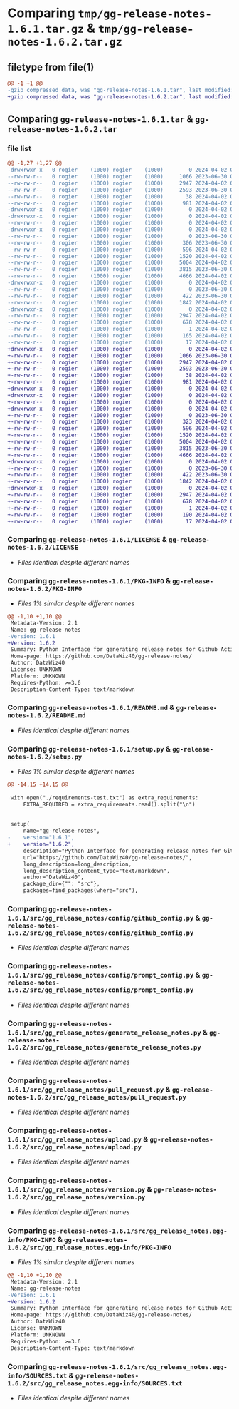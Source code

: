 # Comparing `tmp/gg-release-notes-1.6.1.tar.gz` & `tmp/gg-release-notes-1.6.2.tar.gz`

## filetype from file(1)

```diff
@@ -1 +1 @@
-gzip compressed data, was "gg-release-notes-1.6.1.tar", last modified: Tue Apr  2 08:41:19 2024, max compression
+gzip compressed data, was "gg-release-notes-1.6.2.tar", last modified: Tue Apr  2 08:49:50 2024, max compression
```

## Comparing `gg-release-notes-1.6.1.tar` & `gg-release-notes-1.6.2.tar`

### file list

```diff
@@ -1,27 +1,27 @@
-drwxrwxr-x   0 rogier    (1000) rogier    (1000)        0 2024-04-02 08:41:19.663026 gg-release-notes-1.6.1/
--rw-rw-r--   0 rogier    (1000) rogier    (1000)     1066 2023-06-30 08:34:34.000000 gg-release-notes-1.6.1/LICENSE
--rw-rw-r--   0 rogier    (1000) rogier    (1000)     2947 2024-04-02 08:41:19.663026 gg-release-notes-1.6.1/PKG-INFO
--rw-rw-r--   0 rogier    (1000) rogier    (1000)     2593 2023-06-30 08:34:34.000000 gg-release-notes-1.6.1/README.md
--rw-rw-r--   0 rogier    (1000) rogier    (1000)       38 2024-04-02 08:41:19.663026 gg-release-notes-1.6.1/setup.cfg
--rw-rw-r--   0 rogier    (1000) rogier    (1000)      981 2024-04-02 08:40:52.000000 gg-release-notes-1.6.1/setup.py
-drwxrwxr-x   0 rogier    (1000) rogier    (1000)        0 2024-04-02 08:41:19.663026 gg-release-notes-1.6.1/src/
-drwxrwxr-x   0 rogier    (1000) rogier    (1000)        0 2024-04-02 08:41:19.663026 gg-release-notes-1.6.1/src/gg_release_notes/
--rw-rw-r--   0 rogier    (1000) rogier    (1000)        0 2024-04-02 08:36:47.000000 gg-release-notes-1.6.1/src/gg_release_notes/__init__.py
-drwxrwxr-x   0 rogier    (1000) rogier    (1000)        0 2024-04-02 08:41:19.663026 gg-release-notes-1.6.1/src/gg_release_notes/config/
--rw-rw-r--   0 rogier    (1000) rogier    (1000)        0 2023-06-30 08:34:34.000000 gg-release-notes-1.6.1/src/gg_release_notes/config/__init__.py
--rw-rw-r--   0 rogier    (1000) rogier    (1000)      306 2023-06-30 08:34:34.000000 gg-release-notes-1.6.1/src/gg_release_notes/config/env_config.py
--rw-rw-r--   0 rogier    (1000) rogier    (1000)      596 2024-04-02 08:18:52.000000 gg-release-notes-1.6.1/src/gg_release_notes/config/github_config.py
--rw-rw-r--   0 rogier    (1000) rogier    (1000)     1520 2024-04-02 08:18:52.000000 gg-release-notes-1.6.1/src/gg_release_notes/config/prompt_config.py
--rw-rw-r--   0 rogier    (1000) rogier    (1000)     5004 2024-04-02 08:23:10.000000 gg-release-notes-1.6.1/src/gg_release_notes/generate_release_notes.py
--rw-rw-r--   0 rogier    (1000) rogier    (1000)     3815 2023-06-30 08:34:34.000000 gg-release-notes-1.6.1/src/gg_release_notes/pull_request.py
--rw-rw-r--   0 rogier    (1000) rogier    (1000)     4666 2024-04-02 08:18:53.000000 gg-release-notes-1.6.1/src/gg_release_notes/upload.py
-drwxrwxr-x   0 rogier    (1000) rogier    (1000)        0 2024-04-02 08:41:19.663026 gg-release-notes-1.6.1/src/gg_release_notes/utils/
--rw-rw-r--   0 rogier    (1000) rogier    (1000)        0 2023-06-30 08:34:34.000000 gg-release-notes-1.6.1/src/gg_release_notes/utils/__init__.py
--rw-rw-r--   0 rogier    (1000) rogier    (1000)      422 2023-06-30 08:34:34.000000 gg-release-notes-1.6.1/src/gg_release_notes/utils/encode_bs64.py
--rw-rw-r--   0 rogier    (1000) rogier    (1000)     1842 2024-04-02 08:18:53.000000 gg-release-notes-1.6.1/src/gg_release_notes/version.py
-drwxrwxr-x   0 rogier    (1000) rogier    (1000)        0 2024-04-02 08:41:19.663026 gg-release-notes-1.6.1/src/gg_release_notes.egg-info/
--rw-rw-r--   0 rogier    (1000) rogier    (1000)     2947 2024-04-02 08:41:19.000000 gg-release-notes-1.6.1/src/gg_release_notes.egg-info/PKG-INFO
--rw-rw-r--   0 rogier    (1000) rogier    (1000)      678 2024-04-02 08:41:19.000000 gg-release-notes-1.6.1/src/gg_release_notes.egg-info/SOURCES.txt
--rw-rw-r--   0 rogier    (1000) rogier    (1000)        1 2024-04-02 08:41:19.000000 gg-release-notes-1.6.1/src/gg_release_notes.egg-info/dependency_links.txt
--rw-rw-r--   0 rogier    (1000) rogier    (1000)      165 2024-04-02 08:41:19.000000 gg-release-notes-1.6.1/src/gg_release_notes.egg-info/requires.txt
--rw-rw-r--   0 rogier    (1000) rogier    (1000)       17 2024-04-02 08:41:19.000000 gg-release-notes-1.6.1/src/gg_release_notes.egg-info/top_level.txt
+drwxrwxr-x   0 rogier    (1000) rogier    (1000)        0 2024-04-02 08:49:50.304921 gg-release-notes-1.6.2/
+-rw-rw-r--   0 rogier    (1000) rogier    (1000)     1066 2023-06-30 08:34:34.000000 gg-release-notes-1.6.2/LICENSE
+-rw-rw-r--   0 rogier    (1000) rogier    (1000)     2947 2024-04-02 08:49:50.304921 gg-release-notes-1.6.2/PKG-INFO
+-rw-rw-r--   0 rogier    (1000) rogier    (1000)     2593 2023-06-30 08:34:34.000000 gg-release-notes-1.6.2/README.md
+-rw-rw-r--   0 rogier    (1000) rogier    (1000)       38 2024-04-02 08:49:50.304921 gg-release-notes-1.6.2/setup.cfg
+-rw-rw-r--   0 rogier    (1000) rogier    (1000)      981 2024-04-02 08:48:24.000000 gg-release-notes-1.6.2/setup.py
+drwxrwxr-x   0 rogier    (1000) rogier    (1000)        0 2024-04-02 08:49:50.300922 gg-release-notes-1.6.2/src/
+drwxrwxr-x   0 rogier    (1000) rogier    (1000)        0 2024-04-02 08:49:50.300922 gg-release-notes-1.6.2/src/gg_release_notes/
+-rw-rw-r--   0 rogier    (1000) rogier    (1000)        0 2024-04-02 08:36:47.000000 gg-release-notes-1.6.2/src/gg_release_notes/__init__.py
+drwxrwxr-x   0 rogier    (1000) rogier    (1000)        0 2024-04-02 08:49:50.304921 gg-release-notes-1.6.2/src/gg_release_notes/config/
+-rw-rw-r--   0 rogier    (1000) rogier    (1000)        0 2023-06-30 08:34:34.000000 gg-release-notes-1.6.2/src/gg_release_notes/config/__init__.py
+-rw-rw-r--   0 rogier    (1000) rogier    (1000)      323 2024-04-02 08:49:26.000000 gg-release-notes-1.6.2/src/gg_release_notes/config/env_config.py
+-rw-rw-r--   0 rogier    (1000) rogier    (1000)      596 2024-04-02 08:18:52.000000 gg-release-notes-1.6.2/src/gg_release_notes/config/github_config.py
+-rw-rw-r--   0 rogier    (1000) rogier    (1000)     1520 2024-04-02 08:18:52.000000 gg-release-notes-1.6.2/src/gg_release_notes/config/prompt_config.py
+-rw-rw-r--   0 rogier    (1000) rogier    (1000)     5004 2024-04-02 08:23:10.000000 gg-release-notes-1.6.2/src/gg_release_notes/generate_release_notes.py
+-rw-rw-r--   0 rogier    (1000) rogier    (1000)     3815 2023-06-30 08:34:34.000000 gg-release-notes-1.6.2/src/gg_release_notes/pull_request.py
+-rw-rw-r--   0 rogier    (1000) rogier    (1000)     4666 2024-04-02 08:18:53.000000 gg-release-notes-1.6.2/src/gg_release_notes/upload.py
+drwxrwxr-x   0 rogier    (1000) rogier    (1000)        0 2024-04-02 08:49:50.304921 gg-release-notes-1.6.2/src/gg_release_notes/utils/
+-rw-rw-r--   0 rogier    (1000) rogier    (1000)        0 2023-06-30 08:34:34.000000 gg-release-notes-1.6.2/src/gg_release_notes/utils/__init__.py
+-rw-rw-r--   0 rogier    (1000) rogier    (1000)      422 2023-06-30 08:34:34.000000 gg-release-notes-1.6.2/src/gg_release_notes/utils/encode_bs64.py
+-rw-rw-r--   0 rogier    (1000) rogier    (1000)     1842 2024-04-02 08:18:53.000000 gg-release-notes-1.6.2/src/gg_release_notes/version.py
+drwxrwxr-x   0 rogier    (1000) rogier    (1000)        0 2024-04-02 08:49:50.304921 gg-release-notes-1.6.2/src/gg_release_notes.egg-info/
+-rw-rw-r--   0 rogier    (1000) rogier    (1000)     2947 2024-04-02 08:49:50.000000 gg-release-notes-1.6.2/src/gg_release_notes.egg-info/PKG-INFO
+-rw-rw-r--   0 rogier    (1000) rogier    (1000)      678 2024-04-02 08:49:50.000000 gg-release-notes-1.6.2/src/gg_release_notes.egg-info/SOURCES.txt
+-rw-rw-r--   0 rogier    (1000) rogier    (1000)        1 2024-04-02 08:49:50.000000 gg-release-notes-1.6.2/src/gg_release_notes.egg-info/dependency_links.txt
+-rw-rw-r--   0 rogier    (1000) rogier    (1000)      190 2024-04-02 08:49:50.000000 gg-release-notes-1.6.2/src/gg_release_notes.egg-info/requires.txt
+-rw-rw-r--   0 rogier    (1000) rogier    (1000)       17 2024-04-02 08:49:50.000000 gg-release-notes-1.6.2/src/gg_release_notes.egg-info/top_level.txt
```

### Comparing `gg-release-notes-1.6.1/LICENSE` & `gg-release-notes-1.6.2/LICENSE`

 * *Files identical despite different names*

### Comparing `gg-release-notes-1.6.1/PKG-INFO` & `gg-release-notes-1.6.2/PKG-INFO`

 * *Files 1% similar despite different names*

```diff
@@ -1,10 +1,10 @@
 Metadata-Version: 2.1
 Name: gg-release-notes
-Version: 1.6.1
+Version: 1.6.2
 Summary: Python Interface for generating release notes for Github Actions
 Home-page: https://github.com/DataWiz40/gg-release-notes/
 Author: DataWiz40
 License: UNKNOWN
 Platform: UNKNOWN
 Requires-Python: >=3.6
 Description-Content-Type: text/markdown
```

### Comparing `gg-release-notes-1.6.1/README.md` & `gg-release-notes-1.6.2/README.md`

 * *Files identical despite different names*

### Comparing `gg-release-notes-1.6.1/setup.py` & `gg-release-notes-1.6.2/setup.py`

 * *Files 1% similar despite different names*

```diff
@@ -14,15 +14,15 @@
 
 with open("./requirements-test.txt") as extra_requirements:
     EXTRA_REQUIRED = extra_requirements.read().split("\n")
 
 
 setup(
     name="gg-release-notes",
-    version="1.6.1",
+    version="1.6.2",
     description="Python Interface for generating release notes for Github Actions",
     url="https://github.com/DataWiz40/gg-release-notes/",
     long_description=long_description,
     long_description_content_type="text/markdown",
     author="DataWiz40",
     package_dir={"": "src"},
     packages=find_packages(where="src"),
```

### Comparing `gg-release-notes-1.6.1/src/gg_release_notes/config/github_config.py` & `gg-release-notes-1.6.2/src/gg_release_notes/config/github_config.py`

 * *Files identical despite different names*

### Comparing `gg-release-notes-1.6.1/src/gg_release_notes/config/prompt_config.py` & `gg-release-notes-1.6.2/src/gg_release_notes/config/prompt_config.py`

 * *Files identical despite different names*

### Comparing `gg-release-notes-1.6.1/src/gg_release_notes/generate_release_notes.py` & `gg-release-notes-1.6.2/src/gg_release_notes/generate_release_notes.py`

 * *Files identical despite different names*

### Comparing `gg-release-notes-1.6.1/src/gg_release_notes/pull_request.py` & `gg-release-notes-1.6.2/src/gg_release_notes/pull_request.py`

 * *Files identical despite different names*

### Comparing `gg-release-notes-1.6.1/src/gg_release_notes/upload.py` & `gg-release-notes-1.6.2/src/gg_release_notes/upload.py`

 * *Files identical despite different names*

### Comparing `gg-release-notes-1.6.1/src/gg_release_notes/version.py` & `gg-release-notes-1.6.2/src/gg_release_notes/version.py`

 * *Files identical despite different names*

### Comparing `gg-release-notes-1.6.1/src/gg_release_notes.egg-info/PKG-INFO` & `gg-release-notes-1.6.2/src/gg_release_notes.egg-info/PKG-INFO`

 * *Files 1% similar despite different names*

```diff
@@ -1,10 +1,10 @@
 Metadata-Version: 2.1
 Name: gg-release-notes
-Version: 1.6.1
+Version: 1.6.2
 Summary: Python Interface for generating release notes for Github Actions
 Home-page: https://github.com/DataWiz40/gg-release-notes/
 Author: DataWiz40
 License: UNKNOWN
 Platform: UNKNOWN
 Requires-Python: >=3.6
 Description-Content-Type: text/markdown
```

### Comparing `gg-release-notes-1.6.1/src/gg_release_notes.egg-info/SOURCES.txt` & `gg-release-notes-1.6.2/src/gg_release_notes.egg-info/SOURCES.txt`

 * *Files identical despite different names*

